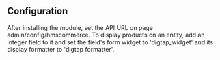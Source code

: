 
Configuration
-------------

After installing the module, set the API URL on page admin/config/hmscommerce.
To display products on an entity, add an integer field to it and set the field's
form widget to 'digtap_widget' and its display formatter to 'digtap formatter'.
